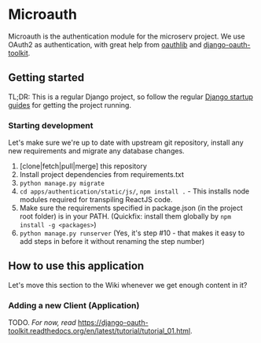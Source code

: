 # Microauth

Microauth is the authentication module for the microserv project. We use OAuth2 as authentication, with great help from [oauthlib](https://github.com/idan/oauthlib) and [django-oauth-toolkit](https://github.com/evonove/django-oauth-toolkit).

## Getting started

TL;DR: This is a regular Django project, so follow the regular [Django startup guides](https://www.djangoproject.com/start/) for getting the project running.

### Starting development

Let's make sure we're up to date with upstream git repository, install any new requirements and migrate any database changes.

1. [clone|fetch|pull|merge] this repository
2. Install project dependencies from requirements.txt
3. `python manage.py migrate`
4. `cd apps/authentication/static/js/`, `npm install .` - This installs node modules required for transpiling ReactJS code.
5. Make sure the requirements specified in package.json (in the project root folder) is in your PATH. (Quickfix: install them globally by `npm install -g <packages>`)
10. `python manage.py runserver` (Yes, it's step #10 - that makes it easy to add steps in before it without renaming the step number)

## How to use this application

Let's move this section to the Wiki whenever we get enough content in it?

### Adding a new Client (Application)

TODO.
_For now, read_ https://django-oauth-toolkit.readthedocs.org/en/latest/tutorial/tutorial_01.html.
